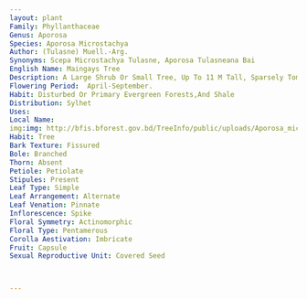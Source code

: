 ```yaml
---
layout: plant
Family: Phyllanthaceae
Genus: Aporosa
Species: Aporosa Microstachya
Author: (Tulasne) Muell.-Arg.
Synonyms: Scepa Microstachya Tulasne, Aporosa Tulasneana Bai
English Name: Maingays Tree
Description: A Large Shrub Or Small Tree, Up To 11 M Tall, Sparsely Tomentose. Leaves Simple, Alternate, Ovate To Elliptic, 6-12 Ã— 2.0-3.5 Cm, Papery, Drying Bluish, Greyish-green Above, Brownish Below, Cuspidate To Caudate At The Apex, Cuneate At The Base, Basal Glands Absent, Margin Undulate To Crenulate, Marginal Glands Regular, Small, Blackish-grey, Lower Surface Puberulous, Glabrescent, Disc-like Glands Few, Venation Prominent On Both Sides, Lateral Nerves 5-7 On Either Half, Petioles 6-8 Mm Long, Reniform, Tomentose, Stipules 3.0-4.0 Ã— 1.0-1.5 Mm, Ovate, Caducous. Inflorescence Axillary. Staminate Inflorescence 2-5 Together, 6-14 Mm Long, Sparsely Puberulous, Peduncles C 0.5 Mm Long, Bracts Inconspicuous, Glomerules Mostly Indistinct. Staminate Flowers 0.4-0.6 Mm Long, Sessile, Red To Purple, Sepals 4, Obovate, C 0.4 Mm Long, Puberulous, Stamens 2, Slightly Exserted, 0.4-0.6 Mm Long, Anthers C 0.2 Mm Long, Pistillode Absent. Pistillate Inflorescence 1-3 Together, 2-5 Mm Long, Puberulous, Bracts Triangular, C 0.5 Mm Long. Pistillate Flowers 1.5-2.5 Mm Long, Sessile To Subsessile, Sepals 4, Ovate, 0.4-0.7 Mm Long, Ovary 2-celled, Puberulous, Stigma 1.5-2.5 Mm Long, Bifid To Near Base. Fruits Ovoid, Slightly Beaked, 9-12 Ã— 5-7 Mm, Green Tinged Red To Yellow To Brown, Drying Dark Brown To Black, Sparsely Hairy, Not Fleshy. Seeds 6.0-7.5 Ã— 4.5-4.0 Mm, Covered With A Thin, Fleshy, Juicy Aril.
Flowering Period:  April-September.
Habit: Disturbed Or Primary Evergreen Forests,And Shale
Distribution: Sylhet
Uses: 
Local Name: 
img:img: http://bfis.bforest.gov.bd/TreeInfo/public/uploads/Aporosa_microstachya.jpg
Habit: Tree
Bark Texture: Fissured
Bole: Branched
Thorn: Absent
Petiole: Petiolate
Stipules: Present
Leaf Type: Simple
Leaf Arrangement: Alternate
Leaf Venation: Pinnate
Inflorescence: Spike
Floral Symmetry: Actinomorphic
Floral Type: Pentamerous
Corolla Aestivation: Imbricate
Fruit: Capsule
Sexual Reproductive Unit: Covered Seed



---
```


